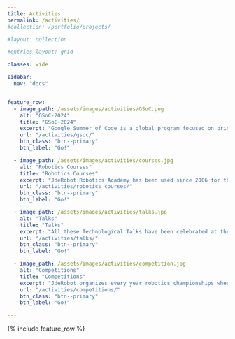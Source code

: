 ```yaml
---
title: Activities
permalink: /activities/
#collection: /portfolio/projects/

#layout: collection

#entries_layout: grid

classes: wide

sidebar:
  nav: "docs"


feature_row:
  - image_path: /assets/images/activities/GSoC.png
    alt: "GSoC-2024"
    title: "GSoC-2024"
    excerpt: "Google Summer of Code is a global program focused on bringing more student developers into open source software development."
    url: "/activities/gsoc/"
    btn_class: "btn--primary"
    btn_label: "Go!"

  - image_path: /assets/images/activities/courses.jpg
    alt: "Robotics Courses"
    title: "Robotics Courses"
    excerpt: "JdeRobot Robotics Academy has been used since 2006 for the teaching of robotics in various courses, both undergraduate and master."
    url: "/activities/robotics_courses/"
    btn_class: "btn--primary"
    btn_label: "Go!"

  - image_path: /assets/images/activities/talks.jpg
    alt: "Talks"
    title: "Talks"
    excerpt: "All these Technological Talks have been celebrated at the Universidad Rey Juan Carlos in the last years, fostered by the JdeRobot Foundation."
    url: "/activities/talks/"
    btn_class: "btn--primary"
    btn_label: "Go!"

  - image_path: /assets/images/activities/competition.jpg
    alt: "Competitions"
    title: "Competitions"
    excerpt: "JdeRobot organizes every year robotics championships where you will have to demonstrate your skills as a programmer."
    url: "/activities/competitions/"
    btn_class: "btn--primary"
    btn_label: "Go!" 

---
```



{% include feature_row %}
